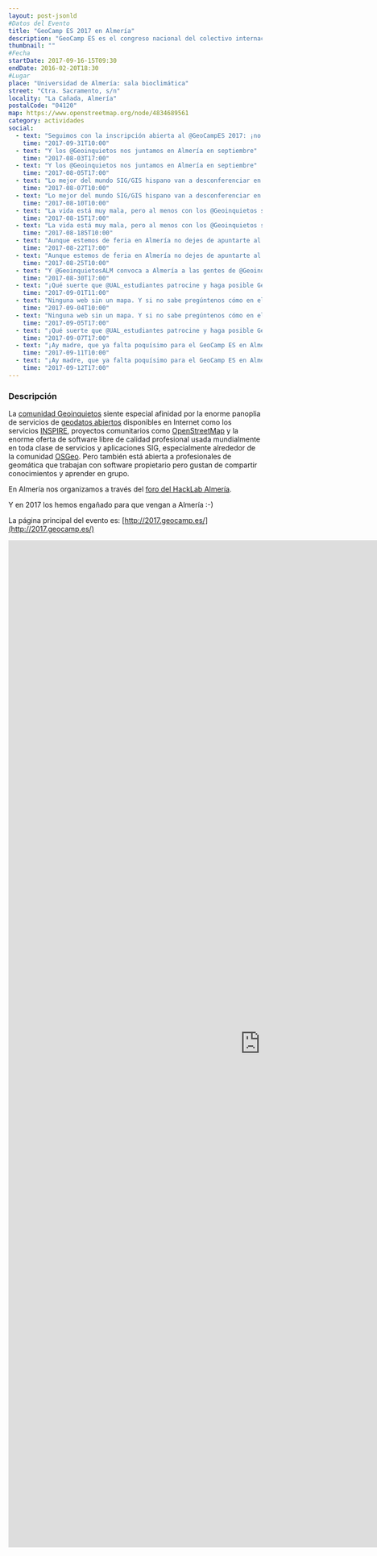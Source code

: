 ```yaml
---
layout: post-jsonld
#Datos del Evento
title: "GeoCamp ES 2017 en Almería"
description: "GeoCamp ES es el congreso nacional del colectivo internacional Geoinquietos, grupos informales que se reúnen para conversar y aprender sobre cualquier tema relacionado con las ciencias de la tierra."
thumbnail: ""
#Fecha
startDate: 2017-09-16-15T09:30
endDate: 2016-02-20T18:30
#Lugar
place: "Universidad de Almería: sala bioclimática"
street: "Ctra. Sacramento, s/n"
locality: "La Cañada, Almería"
postalCode: "04120"
map: https://www.openstreetmap.org/node/4834689561
category: actividades
social:
  - text: "Seguimos con la inscripción abierta al @GeoCampES 2017: ¡no te quedes sin tu entrada!"
    time: "2017-09-31T10:00"
  - text: "Y los @Geoinquietos nos juntamos en Almería en septiembre"
    time: "2017-08-03T17:00"
  - text: "Y los @Geoinquietos nos juntamos en Almería en septiembre"
    time: "2017-08-05T17:00"
  - text: "Lo mejor del mundo SIG/GIS hispano van a desconferenciar en Almería, ¿te apuntas?"
    time: "2017-08-07T10:00"
  - text: "Lo mejor del mundo SIG/GIS hispano van a desconferenciar en Almería, ¿te apuntas?"
    time: "2017-08-10T10:00"
  - text: "La vida está muy mala, pero al menos con los @Geoinquietos se hacen cosas increíbles con los mapas"
    time: "2017-08-15T17:00"
  - text: "La vida está muy mala, pero al menos con los @Geoinquietos se hacen cosas increíbles con los mapas"
    time: "2017-08-185T10:00"
  - text: "Aunque estemos de feria en Almería no dejes de apuntarte al GeoCamp ES 2017 de septiembre ;-)"
    time: "2017-08-22T17:00"
  - text: "Aunque estemos de feria en Almería no dejes de apuntarte al GeoCamp ES 2017 de septiembre ;-)"
    time: "2017-08-25T10:00"
  - text: "Y @GeoinquietosALM convoca a Almería a las gentes de @Geoinquietos, @OSGeo y @OpenStreetMapES"
    time: "2017-08-30T17:00"
  - text: "¡Qué suerte que @UAL_estudiantes patrocine y haga posible GeoCamp ES 2017!"
    time: "2017-09-01T11:00"
  - text: "Ninguna web sin un mapa. Y si no sabe pregúntenos cómo en el GeoCamp ES 2017"
    time: "2017-09-04T10:00"
  - text: "Ninguna web sin un mapa. Y si no sabe pregúntenos cómo en el GeoCamp ES 2017"
    time: "2017-09-05T17:00"
  - text: "¡Qué suerte que @UAL_estudiantes patrocine y haga posible GeoCamp ES 2017!"
    time: "2017-09-07T17:00"
  - text: "¡Ay madre, que ya falta poquísimo para el GeoCamp ES en Almería!"
    time: "2017-09-11T10:00"
  - text: "¡Ay madre, que ya falta poquísimo para el GeoCamp ES en Almería!"
    time: "2017-09-12T17:00"
---
```


### Descripción


La [comunidad Geoinquietos](https://geoinquietosmadrid.github.io/geoinquietos-y-osgeoes/#/) siente especial afinidad por la enorme panoplia de servicios de [geodatos abiertos](http://www.construmatica.com/construpedia/Geodatos_Libres) disponibles en Internet como los servicios  [INSPIRE](https://en.wikipedia.org/wiki/Infrastructure_for_Spatial_Information_in_the_European_Community), proyectos comunitarios como [OpenStreetMap](https://www.openstreetmap.org/) y la enorme oferta de software libre de calidad profesional usada mundialmente en toda clase de servicios y aplicaciones SIG, especialmente alrededor de la comunidad [OSGeo](https://osgeo.org/). Pero también está abierta a profesionales de geomática que trabajan con software propietario pero gustan de compartir conocimientos y aprender en grupo.

En Almería nos organizamos a través del [foro del HackLab Almería](https://foro.hacklabalmeria.net/c/geoinquietosalm).

Y en 2017 los hemos engañado para que vengan a Almería :-)

La página principal del evento es: [http://2017.geocamp.es/](http://2017.geocamp.es/)

<iframe src="http://2017.geocamp.es/" width="1000" height="2000" frameborder="0" style="border:0" allowfullscreen></iframe>
